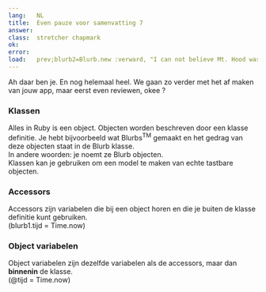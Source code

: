 ```yaml
---
lang:   NL
title:  Even pauze voor samenvatting 7
answer: 
class:  stretcher chapmark
ok:     
error:  
load:   prev;blurb2=Blurb.new :verward, "I can not believe Mt. Hood was stolen!"
---
```


Ah daar ben je. En nog helemaal heel. We gaan zo verder met het af maken van jouw app,
maar eerst even reviewen, okee ?

### Klassen
Alles in Ruby is een object. Objecten worden beschreven door een klasse definitie.
Je hebt bijvoorbeeld wat Blurbs<sup>TM</sup> gemaakt en het gedrag van deze
objecten staat in de Blurb klasse.  
In andere woorden: je noemt ze Blurb objecten.  
Klassen kan je gebruiken om een model te maken van echte tastbare objecten.

### Accessors
Accessors zijn variabelen die bij een object horen en die je buiten de klasse
definitie kunt gebruiken.  
(blurb1.tijd = Time.now)

### Object variabelen
Object variabelen zijn dezelfde variabelen als de accessors, maar dan __binnenin__
de klasse.  
(@tijd = Time.now)
